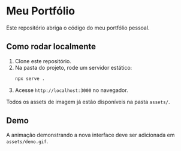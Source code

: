 # Meu Portfólio

Este repositório abriga o código do meu portfólio pessoal.

## Como rodar localmente

1. Clone este repositório.
2. Na pasta do projeto, rode um servidor estático:
   ```bash
   npx serve .
   ```
3. Acesse `http://localhost:3000` no navegador.

Todos os assets de imagem já estão disponíveis na pasta `assets/`.

## Demo

A animação demonstrando a nova interface deve ser adicionada em `assets/demo.gif`.
